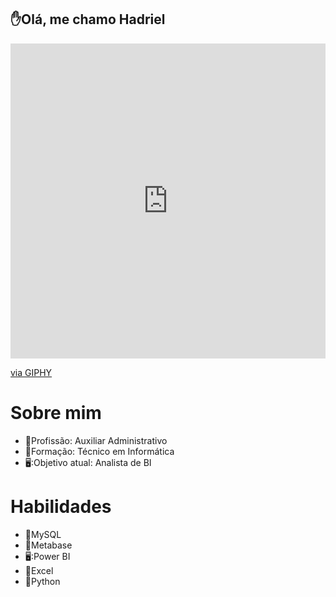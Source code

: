## :hand:Olá, me chamo Hadriel


<div style="width:100%;height:0;padding-bottom:100%;position:relative;"><iframe src="https://giphy.com/embed/765ccrAiB0g9z6EApL" width="100%" height="100%" style="position:absolute" frameBorder="0" class="giphy-embed" allowFullScreen></iframe></div><p><a href="https://giphy.com/gifs/765ccrAiB0g9z6EApL">via GIPHY</a></p>


# Sobre mim

  - :office:Profissão: Auxiliar Administrativo
  - :school:Formação: Técnico em Informática
  - 🖥️:Objetivo atual: Analista de BI


# Habilidades

  - :bank:MySQL
  - :bank:Metabase
  - 🖥️:Power BI
  - 📓Excel
  - 🐍Python
    
    



 
